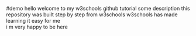 
#demo
 hello welcome to my w3schools github tutorial
some description
this repository was built step by step from w3schools
w3schools has made learning it easy for me  
i m very happy to be here

